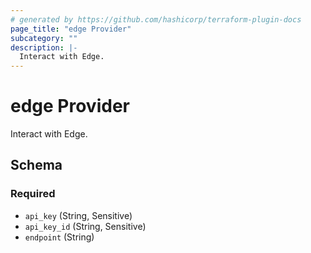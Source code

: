 ```yaml
---
# generated by https://github.com/hashicorp/terraform-plugin-docs
page_title: "edge Provider"
subcategory: ""
description: |-
  Interact with Edge.
---
```


# edge Provider

Interact with Edge.



<!-- schema generated by tfplugindocs -->
## Schema

### Required

- `api_key` (String, Sensitive)
- `api_key_id` (String, Sensitive)
- `endpoint` (String)
